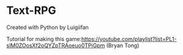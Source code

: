 # Text-RPG
Created with Python by Luigiifan
 
Tutorial for making this game:https://youtube.com/playlist?list=PL1-slM0ZOosXf2oQYZpTRAoeuo0TPiGpm (Bryan Tong)
